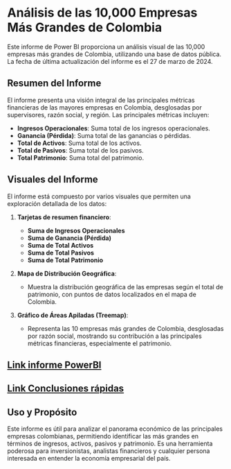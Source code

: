 # Análisis de las 10,000 Empresas Más Grandes de Colombia

Este informe de Power BI proporciona un análisis visual de las 10,000 empresas más grandes de Colombia, utilizando una base de datos pública. La fecha de última actualización del informe es el 27 de marzo de 2024.

## Resumen del Informe

El informe presenta una visión integral de las principales métricas financieras de las mayores empresas en Colombia, desglosadas por supervisores, razón social, y región. Las principales métricas incluyen:

- **Ingresos Operacionales**: Suma total de los ingresos operacionales.
- **Ganancia (Pérdida)**: Suma total de las ganancias o pérdidas.
- **Total de Activos**: Suma total de los activos.
- **Total de Pasivos**: Suma total de los pasivos.
- **Total Patrimonio**: Suma total del patrimonio.

## Visuales del Informe

El informe está compuesto por varios visuales que permiten una exploración detallada de los datos:

1. **Tarjetas de resumen financiero**: 
   - **Suma de Ingresos Operacionales**
   - **Suma de Ganancia (Pérdida)**
   - **Suma de Total Activos**
   - **Suma de Total Pasivos**
   - **Suma de Total Patrimonio**

2. **Mapa de Distribución Geográfica**:
   - Muestra la distribución geográfica de las empresas según el total de patrimonio, con puntos de datos localizados en el mapa de Colombia.

3. **Gráfico de Áreas Apiladas (Treemap)**:
   - Representa las 10 empresas más grandes de Colombia, desglosadas por razón social, mostrando su contribución a las principales métricas financieras, especialmente el patrimonio.

## [Link informe PowerBI](https://app.powerbi.com/groups/me/reports/63af2554-4371-4ef9-b9fe-86a3f25a9af9/46d45c9a8b8e7b245262?experience=power-bi)

## [Link Conclusiones rápidas](https://app.powerbi.com/groups/me/insights/dafb614c-ecce-4cf7-89fe-edb3616b51d0?insightsSource=Desktop&experience=power-bi)

## Uso y Propósito

Este informe es útil para analizar el panorama económico de las principales empresas colombianas, permitiendo identificar las más grandes en términos de ingresos, activos, pasivos y patrimonio. Es una herramienta poderosa para inversionistas, analistas financieros y cualquier persona interesada en entender la economía empresarial del país.
